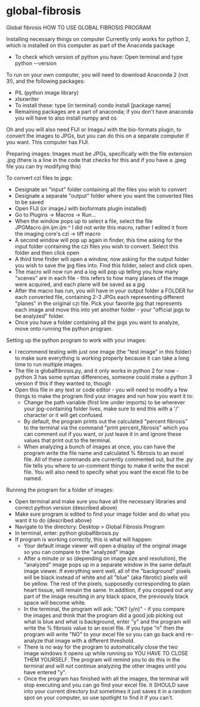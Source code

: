 # global-fibrosis
Global fibrosis
HOW TO USE GLOBAL FIBROSIS PROGRAM

Installing necessary things on computer 
Currently only works for python 2, which is installed on this computer as part of the Anaconda package
- To check which version of python you have: Open terminal and type python --version 

To run on your own computer, you will need to download Anaconda 2 (not 3!), and the following packages: 
- PIL (python image library)
- xlsxwriter 
- To install these: type (in terminal) condo install [package name]
- Remaining packages are a part of anaconda; if you don't have anaconda you will have to also install numpy and os  

Oh and you will also need FIJI or ImageJ with the bio-formats plugin, to convert the images to JPGs, but you can do this on a separate computer if you want. This computer has FIJI. 

Preparing images:
Images must be JPGs, specifically with the file extension .jpg (there is a line in the code that checks for this and if you have a .jpeg file you can try modifying this)

To convert czi files to jpgs: 
- Designate an "input" folder containing all the files you wish to convert 
- Designate a separate "output" folder where you want the converted files to be saved 
- Open FIJI (or imageJ with bioformats plugin installed)
- Go to Plugins -> Macros -> Run…
- When the window pops up to select a file, select the file JPGMacro.ijm.ijm.ijm 
^ I did not write this macro, rather I edited it from the imaging core's czi -> tiff macro  
- A second window will pop up again in finder, this time asking for the input folder containing the czi files you wish to convert. Select this folder and then click open 
- A third time finder will open a window, now asking for the output folder you wish to save the jpg files into. Find this folder, select and click open.
- The macro will now run and a log will pop up telling you how many "scenes" are in each file - this refers to how many planes of the image were acquired, and each plane will be saved as a jpg 
- After the macro has run, you will have in your output folder a FOLDER for each converted file, containing 2-3 JPGs each representing different "planes" in the original czi file. Pick your favorite jpg that represents each image and move this into yet another folder - your "official jpgs to be analyzed" folder. 
- Once you have a folder containing all the jpgs you want to analyze, move onto running the python program.

Setting up the python program to work with your images: 
- I recommend testing with just one image (the "test image" in this folder) to make sure everything is working properly because it can take a long time to run multiple images. 
- The file is globalfibrosis.py, and it only works in python 2 for now - python 3 has some syntax differences, someone could make a python 3 version if this if they wanted to, though 
- Open this file in any text or code editor - you will need to modify a few things to make the program find your images and run how you want it to: 
	- Change the path variable (first line under imports) to be wherever your jpg-containing folder 	lives, make sure to end this with a '/' character or it will get confused. 
	- By default, the program prints out the calculated "percent fibrosis" to the terminal via the 	command "print percent_fibrosis" which you can comment out if you want, or just leave it in 	and ignore these values that print out to the terminal.
	- When analyzing a bunch of images at once, you can have the program write the file name 	and calculated % fibrosis to an excel file. All of these commands are currently commented out, 	but the .py file tells you where to un-comment things to make it write the excel file. You will also need to specify what you 	want the excel file to be named. 

Running the program for a folder of images: 
- Open terminal and make sure you have all the necessary libraries and correct python version (described above) 
- Make sure program is edited to find your image folder and do what you want it to do (described above) 
- Navigate to the directory: Desktop > Global Fibrosis Program 
- In terminal, enter: python globalfibrosis.py 
- If program is working correctly, this is what will happen:
	- Your default image viewer will open a display of the original image so you can compare to the "analyzed" image
	- After a minute or so (depending on image size and resolution), the "analyzed" image pops up in a separate window in the 	same default image viewer. If everything went well, all of the "background" pixels will be black instead of white and all 	"blue" (aka fibrotic) pixels will be yellow. The rest of the pixels, supposedly corresponding to plain heart tissue, will remain 	the same. In addition, if you cropped out any part of the image resulting in any black space, the previously black space will 	become white. 
	- In the terminal, the program will ask: "OK? (y/n)" - if you compare the images and think that the program did a good job 	picking out what is blue and what is background, enter "y" and the program will write the % fibrosis value to an excel file. If 	you type "n" then the program will write "NO" to your excel file so you can go back and re-analyze that image with a different 	threshold. 
	- There is no way for the program to automatically close the two image 	windows it opens up while running so YOU HAVE TO CLOSE THEM YOURSELF. The program will remind you to do this in the terminal and will not continue analyzing the other images until you have entered "y". 
	- Once the program has finished with all the images, the terminal will stop executing and you can go find your excel file. It 	SHOULD save into your current directory but sometimes it just saves it in a random spot on your computer, so use spotlight 	to find it if you can't. 



 
